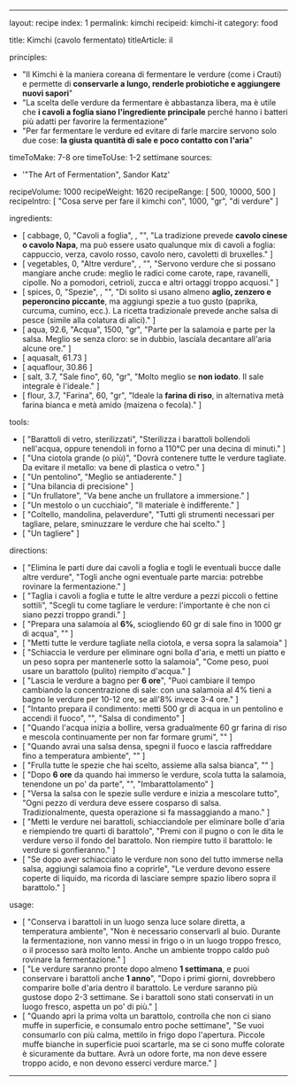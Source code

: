 ---

layout: recipe
index: 1
permalink: kimchi
recipeid: kimchi-it
category: food

title: Kimchi (cavolo fermentato)
titleArticle: il

principles:
  - "Il Kimchi è la maniera coreana di fermentare le verdure (come i Crauti) e permette di <strong>conservarle a lungo, renderle probiotiche e aggiungere nuovi sapori</strong>"
  - "La scelta delle verdure da fermentare è abbastanza libera, ma è utile che <strong>i cavoli a foglia siano l'ingrediente principale</strong> perché hanno i batteri più adatti per favorire la fermentazione"
  - "Per far fermentare le verdure ed evitare di farle marcire servono solo due cose: <strong>la giusta quantità di sale e poco contatto con l'aria</strong>"

timeToMake: 7-8 ore
timeToUse: 1-2 settimane
sources:
  - '"The Art of Fermentation", Sandor Katz'

recipeVolume: 1000
recipeWeight: 1620
recipeRange: [ 500, 10000, 500 ]
recipeIntro: [ "Cosa serve per fare il kimchi con", 1000, "gr", "di verdure" ]

ingredients:
  - [ cabbage, 0, "Cavoli a foglia", , "", "La tradizione prevede <strong>cavolo cinese o cavolo Napa</strong>, ma può essere usato qualunque mix di cavoli a foglia: cappuccio, verza, cavolo rosso, cavolo nero, cavoletti di bruxelles." ]
  - [ vegetables, 0, "Altre verdure", , "", "Servono verdure che si possano mangiare anche crude: meglio le radici come carote, rape, ravanelli, cipolle. No a pomodori, cetrioli, zucca e altri ortaggi troppo acquosi." ]
  - [ spices, 0, "Spezie", , "", "Di solito si usano almeno <strong>aglio, zenzero e peperoncino piccante</strong>, ma aggiungi spezie a tuo gusto (paprika, curcuma, cumino, ecc.). La ricetta tradizionale prevede anche salsa di pesce (simile alla colatura di alici)." ]
  - [ aqua, 92.6, "Acqua", 1500, "gr", "Parte per la salamoia e parte per la salsa. Meglio se senza cloro: se in dubbio, lasciala decantare all'aria alcune ore." ]
  - [ aquasalt, 61.73 ]
  - [ aquaflour, 30.86 ]
  - [ salt, 3.7, "Sale fino", 60, "gr", "Molto meglio se <strong>non iodato</strong>. Il sale integrale è l'ideale." ]
  - [ flour, 3.7, "Farina", 60, "gr", "Ideale la <strong>farina di riso</strong>, in alternativa metà farina bianca e metà amido (maizena o fecola)." ]

tools:
  - [ "Barattoli di vetro, sterilizzati", "Sterilizza i barattoli bollendoli nell'acqua, oppure tenendoli in forno a 110°C per una decina di minuti." ]
  - [ "Una ciotola grande (o più)", "Dovrà contenere tutte le verdure tagliate. Da evitare il metallo: va bene di plastica o vetro." ]
  - [ "Un pentolino", "Meglio se antiaderente." ]
  - [ "Una bilancia di precisione" ]
  - [ "Un frullatore", "Va bene anche un frullatore a immersione." ]
  - [ "Un mestolo o un cucchiaio", "Il materiale è indifferente." ]
  - [ "Coltello, mandolina, pelaverdure", "Tutti gli strumenti necessari per tagliare, pelare, sminuzzare le verdure che hai scelto." ]
  - [ "Un tagliere" ]

directions:
  - [ "Elimina le parti dure dai cavoli a foglia e togli le eventuali bucce dalle altre verdure", "Togli anche ogni eventuale parte marcia: potrebbe rovinare la fermentazione." ]
  - [ "Taglia i cavoli a foglia e tutte le altre verdure a pezzi piccoli o fettine sottili", "Scegli tu come tagliare le verdure: l'importante è che non ci siano pezzi troppo grandi." ]
  - [ "Prepara una salamoia al <strong>6%</strong>, sciogliendo <span class='qtyspan'><span data-qty='salt'>60</span> gr</span> di sale fino in <span class='qtyspan'><span data-qty='aquasalt'>1000</span> gr</span> di acqua", "" ]
  - [ "Metti tutte le verdure tagliate nella ciotola, e versa sopra la salamoia" ]
  - [ "Schiaccia le verdure per eliminare ogni bolla d'aria, e metti un piatto e un peso sopra per mantenerle sotto la salamoia", "Come peso, puoi usare un barattolo (pulito) riempito d'acqua." ]
  - [ "Lascia le verdure a bagno per <strong>6 ore</strong>", "Puoi cambiare il tempo cambiando la concentrazione di sale: con una salamoia al 4% tieni a bagno le verdure per 10-12 ore, se all'8% invece 3-4 ore." ]
  - [ "Intanto prepara il condimento: metti <span class='qtyspan'><span data-qty='aquaflour'>500</span> gr</span> di acqua in un pentolino e accendi il fuoco", "", "Salsa di condimento" ]
  - [ "Quando l'acqua inizia a bollire, versa gradualmente <span class='qtyspan'><span data-qty='flour'>60</span> gr</span> farina di riso e mescola continuamente per non far formare grumi", "" ]
  - [ "Quando avrai una salsa densa, spegni il fuoco e lascia raffreddare fino a temperatura ambiente", "" ]
  - [ "Frulla tutte le spezie che hai scelto, assieme alla salsa bianca", "" ]
  - [ "Dopo <strong>6 ore</strong> da quando hai immerso le verdure, scola tutta la salamoia, tenendone un po' da parte", "", "Imbarattolamento" ]
  - [ "Versa la salsa con le spezie sulle verdure e inizia a mescolare tutto", "Ogni pezzo di verdura deve essere cosparso di salsa. Tradizionalmente, questa operazione si fa massaggiando a mano." ]
  - [ "Metti le verdure nei barattoli, schiacciandole per eliminare bolle d'aria e riempiendo tre quarti di barattolo", "Premi con il pugno o con le dita le verdure verso il fondo del barattolo. Non riempire tutto il barattolo: le verdure si gonfieranno." ]
  - [ "Se dopo aver schiacciato le verdure non sono del tutto immerse nella salsa, aggiungi salamoia fino a coprirle", "Le verdure devono essere coperte di liquido, ma ricorda di lasciare sempre spazio libero sopra il barattolo." ]

usage:
  - [ "Conserva i barattoli in un luogo senza luce solare diretta, a temperatura ambiente", "Non è necessario conservarli al buio. Durante la fermentazione, non vanno messi in frigo o in un luogo troppo fresco, o il processo sarà molto lento. Anche un ambiente troppo caldo può rovinare la fermentazione." ]
  - [ "Le verdure saranno pronte dopo almeno <strong>1 settimana</strong>, e puoi conservare i barattoli anche <strong>1 anno</strong>", "Dopo i primi giorni, dovrebbero comparire bolle d'aria dentro il barattolo. Le verdure saranno più gustose dopo 2-3 settimane. Se i barattoli sono stati conservati in un luogo fresco, aspetta un po' di più." ]
  - [ "Quando apri la prima volta un barattolo, controlla che non ci siano muffe in superficie, e consumalo entro poche settimane", "Se vuoi consumarlo con più calma, mettilo in frigo dopo l'apertura. Piccole muffe bianche in superficie puoi scartarle, ma se ci sono muffe colorate è sicuramente da buttare. Avrà un odore forte, ma non deve essere troppo acido, e non devono esserci verdure marce." ]

---